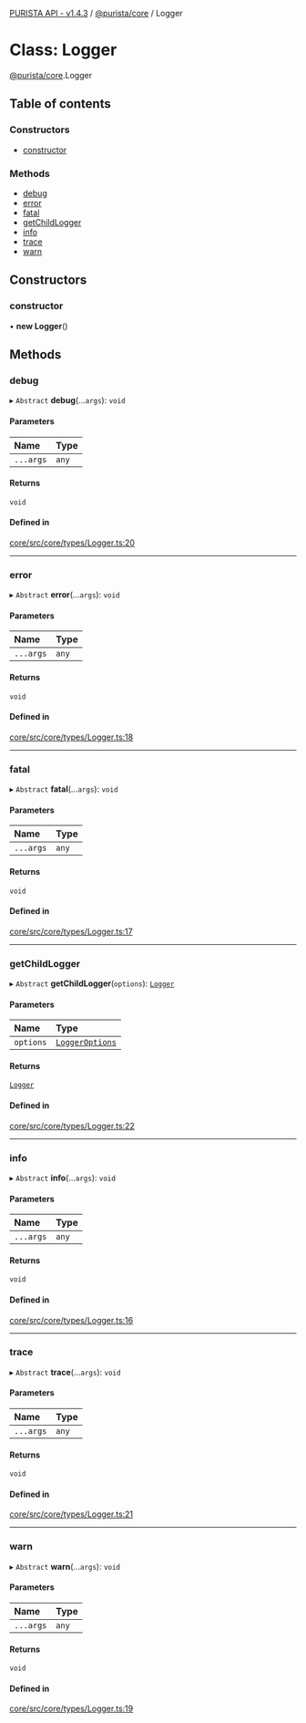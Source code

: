 [PURISTA API - v1.4.3](../README.md) / [@purista/core](../modules/purista_core.md) / Logger

# Class: Logger

[@purista/core](../modules/purista_core.md).Logger

## Table of contents

### Constructors

- [constructor](purista_core.Logger.md#constructor)

### Methods

- [debug](purista_core.Logger.md#debug)
- [error](purista_core.Logger.md#error)
- [fatal](purista_core.Logger.md#fatal)
- [getChildLogger](purista_core.Logger.md#getchildlogger)
- [info](purista_core.Logger.md#info)
- [trace](purista_core.Logger.md#trace)
- [warn](purista_core.Logger.md#warn)

## Constructors

### constructor

• **new Logger**()

## Methods

### debug

▸ `Abstract` **debug**(...`args`): `void`

#### Parameters

| Name | Type |
| :------ | :------ |
| `...args` | `any` |

#### Returns

`void`

#### Defined in

[core/src/core/types/Logger.ts:20](https://github.com/sebastianwessel/purista/blob/dc1cd23/packages/core/src/core/types/Logger.ts#L20)

___

### error

▸ `Abstract` **error**(...`args`): `void`

#### Parameters

| Name | Type |
| :------ | :------ |
| `...args` | `any` |

#### Returns

`void`

#### Defined in

[core/src/core/types/Logger.ts:18](https://github.com/sebastianwessel/purista/blob/dc1cd23/packages/core/src/core/types/Logger.ts#L18)

___

### fatal

▸ `Abstract` **fatal**(...`args`): `void`

#### Parameters

| Name | Type |
| :------ | :------ |
| `...args` | `any` |

#### Returns

`void`

#### Defined in

[core/src/core/types/Logger.ts:17](https://github.com/sebastianwessel/purista/blob/dc1cd23/packages/core/src/core/types/Logger.ts#L17)

___

### getChildLogger

▸ `Abstract` **getChildLogger**(`options`): [`Logger`](purista_core.Logger.md)

#### Parameters

| Name | Type |
| :------ | :------ |
| `options` | [`LoggerOptions`](../modules/purista_core.md#loggeroptions) |

#### Returns

[`Logger`](purista_core.Logger.md)

#### Defined in

[core/src/core/types/Logger.ts:22](https://github.com/sebastianwessel/purista/blob/dc1cd23/packages/core/src/core/types/Logger.ts#L22)

___

### info

▸ `Abstract` **info**(...`args`): `void`

#### Parameters

| Name | Type |
| :------ | :------ |
| `...args` | `any` |

#### Returns

`void`

#### Defined in

[core/src/core/types/Logger.ts:16](https://github.com/sebastianwessel/purista/blob/dc1cd23/packages/core/src/core/types/Logger.ts#L16)

___

### trace

▸ `Abstract` **trace**(...`args`): `void`

#### Parameters

| Name | Type |
| :------ | :------ |
| `...args` | `any` |

#### Returns

`void`

#### Defined in

[core/src/core/types/Logger.ts:21](https://github.com/sebastianwessel/purista/blob/dc1cd23/packages/core/src/core/types/Logger.ts#L21)

___

### warn

▸ `Abstract` **warn**(...`args`): `void`

#### Parameters

| Name | Type |
| :------ | :------ |
| `...args` | `any` |

#### Returns

`void`

#### Defined in

[core/src/core/types/Logger.ts:19](https://github.com/sebastianwessel/purista/blob/dc1cd23/packages/core/src/core/types/Logger.ts#L19)
